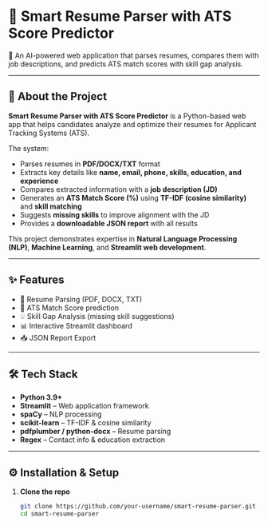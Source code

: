 # 📄 Smart Resume Parser with ATS Score Predictor  

🚀 An AI-powered web application that parses resumes, compares them with job descriptions, and predicts ATS match scores with skill gap analysis.  

---

## 📖 About the Project  

**Smart Resume Parser with ATS Score Predictor** is a Python-based web app that helps candidates analyze and optimize their resumes for Applicant Tracking Systems (ATS).  

The system:  
- Parses resumes in **PDF/DOCX/TXT** format  
- Extracts key details like **name, email, phone, skills, education, and experience**  
- Compares extracted information with a **job description (JD)**  
- Generates an **ATS Match Score (%)** using **TF-IDF (cosine similarity)** and **skill matching**  
- Suggests **missing skills** to improve alignment with the JD  
- Provides a **downloadable JSON report** with all results  

This project demonstrates expertise in **Natural Language Processing (NLP)**, **Machine Learning**, and **Streamlit web development**.  

---

## ✨ Features  
- 📄 Resume Parsing (PDF, DOCX, TXT)  
- 🤖 ATS Match Score prediction  
- 💡 Skill Gap Analysis (missing skill suggestions)  
- 📊 Interactive Streamlit dashboard  
- 📥 JSON Report Export  

---

## 🛠 Tech Stack  
- **Python 3.9+**  
- **Streamlit** – Web application framework  
- **spaCy** – NLP processing  
- **scikit-learn** – TF-IDF & cosine similarity  
- **pdfplumber / python-docx** – Resume parsing  
- **Regex** – Contact info & education extraction  

---

## ⚙️ Installation & Setup  

1. **Clone the repo**  
   ```bash
   git clone https://github.com/your-username/smart-resume-parser.git
   cd smart-resume-parser


